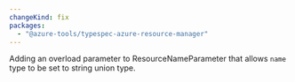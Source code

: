 ```yaml
---
changeKind: fix
packages:
  - "@azure-tools/typespec-azure-resource-manager"
---
```


Adding an overload parameter to ResourceNameParameter that allows `name` type to be set to string union type. 
